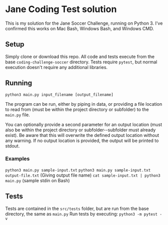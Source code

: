 # Jane Coding Test solution

This is my solution for the Jane Soccer Challenge, running on Python 3.
I've confirmed this works on Mac Bash, Windows Bash, and Windows CMD.

## Setup

Simply clone or download this repo. All code and tests execute from the base `coding-challenge-soccer` directory.
Tests require `pytest`, but normal execution doesn't require any additional libraries.

## Running

`python3 main.py input_filename [output_filename]`

The program can be run, either by piping in data, or providing a file location to read from (must be within the project directory or subfolder) to the `main.py` file.

You can optionally provide a second parameter for an output location (must also be within the project directory or subfolder--subfolder must already exist). Be aware that this will overwrite the defined output location without any warning.
If no output location is provided, the output will be printed to stdout.

### Examples

`python3 main.py sample-input.txt`
`python3 main.py sample-input.txt output-file.txt` (Giving output file name)
`cat sample-input.txt | python3 main.py` (sample stdin on Bash)

## Tests

Tests are contained in the `src/tests` folder, but are run from the base directory, the same as `main.py`
Run tests by executing:
`python3 -m pytest -v`

